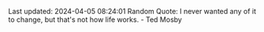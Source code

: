 Last updated: 2024-04-05 08:24:01
Random Quote: I never wanted any of it to change, but that's not how life works. - Ted Mosby